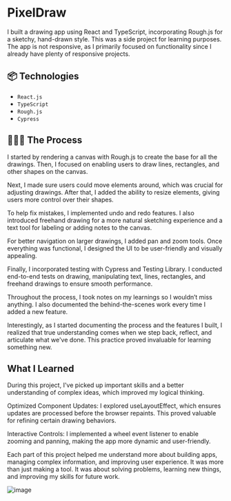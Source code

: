 # PixelDraw

I built a drawing app using React and TypeScript, incorporating Rough.js for a sketchy, hand-drawn style. This was a side project for learning purposes. The app is not responsive, as I primarily focused on functionality since I already have plenty of responsive projects.

## 📦 Technologies
- `React.js`
- `TypeScript`
- `Rough.js`
- `Cypress` 



## 👩🏽‍🍳 The Process

I started by rendering a canvas with Rough.js to create the base for all the drawings. Then, I focused on enabling users to draw lines, rectangles, and other shapes on the canvas.

Next, I made sure users could move elements around, which was crucial for adjusting drawings. After that, I added the ability to resize elements, giving users more control over their shapes.

To help fix mistakes, I implemented undo and redo features. I also introduced freehand drawing for a more natural sketching experience and a text tool for labeling or adding notes to the canvas.

For better navigation on larger drawings, I added pan and zoom tools. Once everything was functional, I designed the UI to be user-friendly and visually appealing.

Finally, I incorporated testing with Cypress and Testing Library. I conducted end-to-end tests on drawing, manipulating text, lines, rectangles, and freehand drawings to ensure smooth performance.

Throughout the process, I took notes on my learnings so I wouldn’t miss anything. I also documented the behind-the-scenes work every time I added a new feature.

Interestingly, as I started documenting the process and the features I built, I realized that true understanding comes when we step back, reflect, and articulate what we've done. This practice proved invaluable for learning something new.

##  What I Learned

During this project, I've picked up important skills and a better understanding of complex ideas, which improved my logical thinking.

Optimized Component Updates:
I explored useLayoutEffect, which ensures updates are processed before the browser repaints. This proved valuable for refining certain drawing behaviors.

Interactive Controls:
I implemented a wheel event listener to enable zooming and panning, making the app more dynamic and user-friendly.


Each part of this project helped me understand more about building apps, managing complex information, and improving user experience. It was more than just making a tool. It was about solving problems, learning new things, and improving my skills for future work.




![image](https://github.com/user-attachments/assets/a120cfbf-e0be-4df6-b88d-58d97716cf75)

